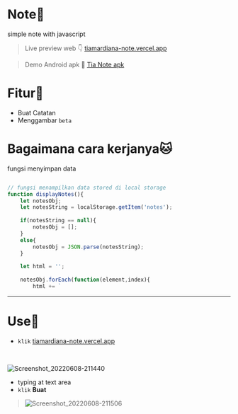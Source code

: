 # Note🐣
simple note with javascript
> Live preview web 👇
<a href="https://tiamardiana-note.vercel.app/">tiamardiana-note.vercel.app</a>

> Demo Android apk 📱
<a href="https://fdroid.com">Tia Note apk</a>

# Fitur📣
- Buat Catatan
- Menggambar `` beta ``

# Bagaimana cara kerjanya🐱

fungsi menyimpan data 

```javascript

// fungsi menampilkan data stored di local storage
function displayNotes(){
	let notesObj;
	let notesString = localStorage.getItem('notes');
	
	if(notesString == null){
		notesObj = [];
	}
	else{
		notesObj = JSON.parse(notesString);
	}
	
	let html = '';
	
	notesObj.forEach(function(element,index){
		html += `

```


<hr>

# Use🐥

- ``klik`` <a href="https://tiamardiana-note.vercel.app/">tiamardiana-note.vercel.app</a>
<br>

![Screenshot_20220608-211440](https://user-images.githubusercontent.com/79065496/172640831-349c5db4-e831-4b1e-89bc-48ecda252f76.png)

- typing at text area
- ``klik`` <b>Buat</b>
>![Screenshot_20220608-211506](https://user-images.githubusercontent.com/79065496/172642332-9bf148bb-da59-4ab9-bf02-d13cdfa5a8ed.png)

